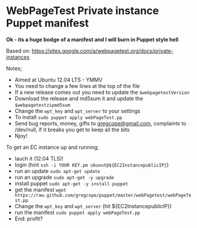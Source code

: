# WebPageTest Private instance Puppet manifest #

__Ok - its a huge bodge of a manifest and I will burn in Puppet style hell__

Based on: https://sites.google.com/a/webpagetest.org/docs/private-instances

Notes;
* Aimed at Ubuntu 12.04 LTS - YMMV
* You need to change a few lines at the top of the file
* If a new release comes out you need to update the `$webpagetestVersion`
* Download the release and md5sum it and update the `$webpagetestzipmd5sum`
* Change the `wpt_key` and `wpt_server` to your settings
* To install `sudo puppet apply webPageTest.pp`
* Send bug reports, money, gifts to <gregcope@gmail.com>, complaints to /dev/null, if it breaks you get to keep all the bits
* Njoy!

To get an EC instance up and running;
* lauch it (12.04 TLS)!
* login (hint `ssh -i YOUR KEY.pm ubunut@${EC2InstancepublicIP}`)
* run an update `sudo apt-get update`
* run an upgrade `sudo apt-get -y upgrade`
* install puppet  `sudo apt-get -y install puppet`
* get the manifest `wget https://raw.github.com/gregcope/puppet/master/webPagetest/webPageTest.pp`
* Change the `wpt_key` and `wpt_server` (hit ${EC2InstancepublicIP})
* run the manifest `sudo puppet apply webPageTest.pp`
* End:  profit?
